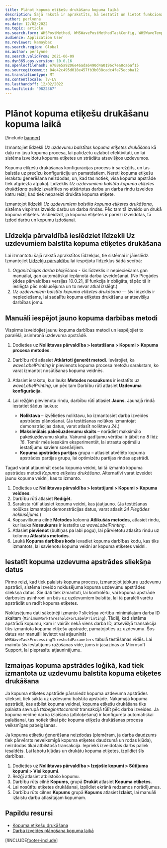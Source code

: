 ```yaml
---
title: Plānot kopuma etiķešu drukāšanu kopuma laikā
description: Šajā rakstā ir aprakstīts, kā iestatīt un lietot funkcionalitāti uz uzdevumu balstītai kopuma etiķešu drukāšanai.
author: perlynne
ms.date: 12/02/2022
ms.topic: article
ms.search.form: WHSPostMethod, WHSWavePostMethodTaskConfig, WHSWaveTemplateTable, WHSParameters, WHSWaveTableListPage, WHSWorkTableListPage, WHSWorkTable, BatchJobEnhanced, WHSPlannedWorkOrder
audience: Application User
ms.reviewer: kamaybac
ms.search.region: Global
ms.author: perlynne
ms.search.validFrom: 2021-06-09
ms.dyn365.ops.version: 10.0.16
ms.openlocfilehash: e788e5a9206e46ada6490d4a0196c7ea8ca6af15
ms.sourcegitcommit: 04e42c495d018e457fb3b038cadc4fe75ecbba12
ms.translationtype: MT
ms.contentlocale: lv-LV
ms.lasthandoff: 12/02/2022
ms.locfileid: "9822367"
---
```

# <a name="schedule-wave-label-printing-during-wave"></a>Plānot kopuma etiķešu drukāšanu kopuma laikā

[!include [banner](../../includes/banner.md)]

Izmantojiet līdzekli *Uz uzdevumu balstītas kopuma etiķetes drukāšana* kā daļu no jūsu kopuma procesa, lai palīdzētu uzlabot efektivitāti, un lai sistēma izveidotu kopuma etiķetes un strādātu atsevišķos uzdevumos.

Kopuma etiķešu drukāšanas konfigurācijas process ir sarežģīts, un tas balstās uz precīzu konfigurāciju un pamatdatiem. Nereti kopuma etiķešu ierakstu ģenerēšana neizdodas, un, kad tas notiek, visa kopuma apstrāde tiek atgriezta atpakaļ. Līdzeklis *Uz uzdevumiem balstīta kopuma etiķetes drukāšana* palīdz izvairīties no atkārtotas darba un darba rindu izveides katru reizi, kad tiek nepareizi drukāta kopuma etiķete.

Izmantojot līdzekli *Uz uzdevumiem balstīta kopuma etiķetes drukāšana*, sistēma vispirms izveido darbu un darba rindas. Pēc tam tā izveido un drukā kopuma etiķetes. Visbeidzot, ja kopuma etiķetes ir pareizi izveidotas, tā izdod darbu un kopumu izdošanai.

## <a name="turn-on-the-task-based-wave-label-printing-feature-in-feature-management"></a>Līdzekļa pārvaldībā ieslēdziet līdzekli Uz uzdevumiem balstīta kopuma etiķetes drukāšana

Lai izmantotu šajā rakstā aprakstītos līdzekļus, tie sistēmai ir jāieslēdz. Izmantojiet [Līdzekļu pārvaldību](../../fin-ops-core/fin-ops/get-started/feature-management/feature-management-overview.md) lai iespējotu līdzekļus šādā secībā:

1. *Organizācijas darba bloķēšana* - šis līdzeklis ir nepieciešams gan manuālai, gan automātiskai ieplānotā darba izveidošanai. (No Piegādes ķēdes pārvaldības versijas 10.0.21, šī funkcija ir obligāta, tāpēc tā ir ieslēgta pēc noklusējuma un to nevar atkal izslēgt.)
1. *Uz uzdevumiem balstīta kopuma etiķetes drukāšana* — šis līdzeklis ir nepieciešams, lai sadalītu kopuma etiķetes drukāšanu ar atsevišķu darbības jomu.

## <a name="manually-enable-the-new-wave-step-method"></a>Manuāli iespējot jauno kopuma darbības metodi

Vispirms izveidojiet jaunu kopuma darbības metodi un iespējojiet to paralēlā, asinhronā uzdevuma apstrādē.

1. Dodieties uz **Noliktavas pārvaldība \> Iestatīšana \> Kopumi \> Kopuma procesa metodes**.
1. Darbību rūtī atlasiet **Atkārtoti ģenerēt metodi**. Ievērojiet, ka *waveLabelPrinting* ir pievienots kopuma procesa metožu sarakstam, ko varat izmantot nosūtīšanas kopuma veidnēs.
1. Atlasiet ierakstu, kur lauks **Metodes nosaukums** ir iestatīts uz *waveLabelPrinting*, un pēc tam Darbību rūtī atlasiet **Uzdevuma konfigurācija**.
1. Lai režģim pievienotu rindu, darbību rūtī atlasiet **Jauns**. Jaunajā rindā iestatiet šādus laukus:

    - **Noliktava** – izvēlieties noliktavu, ko izmantosiet darba izveides apstrādes plānošanai. (Ja testēšanas nolūkos izmantojat demonstrācijas datus, varat atlasīt noliktavu *24*.)
    - **Maksimālais pakešuzdevumu skaits** – norādiet maksimālo pakešuzdevumu skaitu. Vairumā gadījumu vērtībai ir jābūt no *8* līdz *16*. Tomēr mēs iesakām eksperimentēt, lai atrastu optimālu iestatījumu saviem scenārijiem.
    - **Kopuma apstrādes partijas** grupa – atlasiet atvēlēto kopuma apstrādes partijas grupu, lai optimizētu partijas rindas apstrādi.

Tagad varat atjaunināt esošu kopuma veidni, lai tā izmanto kopuma apstrādes metodi *Kopuma etiķetes drukāšana*. Alternatīvi varat izveidot jaunu kopuma veidni, kas to izmanto.

1. Dodieties uz **Noliktavas pārvaldība \> Iestatījumi \> Kopumi \> Kopuma veidnes**.
1. Darbību rūtī atlasiet **Rediģēt**.
1. Saraksta rūtī atlasiet kopuma veidni, kas jāatjauno. (Ja testēšanas nolūkos izmantojat demonstrācijas datus, varat atlasīt *24 Piegādes noklusējums*.)
1. Kopsavilkuma cilnē **Metodes** kolonnā **Atlikušās metodes**, atlasiet rindu, kur lauks **Nosaukums** ir iestatīts uz *waveLabelPrinting*.
1. Atlasiet **pievienot** (bultiņas pa labi pogu), lai pārvietotu atlasīto rindu uz kolonnu **Atlasītās metodes**.
1. Laukā **Kopuma darbības kods** ievadiet kopuma darbības kodu, kas tiks izmantots, lai savienotu kopuma veidni ar kopuma etiķetes veidni.

## <a name="set-wave-task-processing-threshold-data"></a>Iestatīt kopuma uzdevuma apstrādes sliekšņa datus

Pirmo reizi, kad tiek palaists kopuma process, izmantojot jebkuru uzdevumu apstrādi, sistēma izveido noklusējuma kopuma uzdevumu apstrādes sliekšņa datus. Šie dati tiek izmantoti, lai kontrolētu, vai kopuma apstrāde darbosies asinhroni un būs uz uzdevumiem balstīta, lai tā paralēli varētu apstrādāt un radīt kopuma etiķetes.

Noklusējuma dati sākotnēji izmanto *1* sliekšņa vērtību minimālajam darba ID skaitam (`MinimumWorkThresholdForLabelPrinting`). Tādēļ, kad sistēma apstrādā kopumu, kam ir vairāk nekā viens darba ID, atsevišķā transakcija tiks izmantota kopuma etiķešu apstrāde, pamatojoties uz uzdevumu. Šos datus var manuāli ievietot vai atjaunināt `WHSWaveTaskProcessingThresholdParameters` tabulā testēšanas vidēs. Lai mainītu šis iestatījums ražošanas vidē, jums ir jāsazinās ar Microsoft Support, lai pieprasītu atjauninājumu.

## <a name="changes-to-the-wave-processing-logic-when-task-based-wave-label-printing-is-used"></a>Izmaiņas kopuma apstrādes loģikā, kad tiek izmantota uz uzdevumu balstīta kopuma etiķetes drukāšana

Ja kopuma etiķetes apstrāde pārsniedz kopuma uzdevuma apstrādes slieksni, tiek sākta uz uzdevumu balstīta apstrāde. Nākamajā kopuma apstrādē, kas atbilst kopuma veidnei, kopuma etiķešu drukāšana tiks palaista savrupā *ttsbegin*/*ttscommit* transakcijā tūlīt pēc darba izveides. Ja kopuma veidnē darba izlaišana (atbloķēšana) ir konfigurēta automātiskai palaišanai, tas notiek tikai pēc kopuma etiķešu drukāšanas procesa veiksmīgas pabeigšanas.

Ja kopuma etiķešu ģenerēšana neizdodas (piemēram, ja darba daudzums tiek pārvērsts neveiksmīgā kopuma etiķetes daudzumā un rodas kļūda), neizdodas tikai atbilstošā transakcija. Iepriekš izveidotais darbs paliek iesaldēts. Lai labotu kļūdas un drukātu kopuma etiķetes, izpildiet šīs darbības.

1. Dodieties uz **Noliktavas pārvaldība \> Izejošie kopumi \> Sūtījuma kopumi \> Visi kopumi**.
1. Režģī atlasiet atbilstošo kopumu.
1. Darbību rūts cilnē **Kopums**, grupā **Drukāt** atlasiet **Kopuma etiķetes**.
1. Lai nosūtītu etiķetes drukāšanai, izpildiet ekrānā redzamos norādījumus.
1. Darbību rūts cilnes **Kopums** grupā **Kopums** atlasiet **Izlaist**, lai manuāli izlaistu darbu atlasītajam kopumam.

## <a name="additional-resources"></a>Papildu resursi

- [Kopuma etiķešu drukāšana](configure-wave-label-printing.md)
- [Darba izveides plānošana kopuma laikā](configure-wave-schedule-work-creation.md)

[!INCLUDE[footer-include](../../includes/footer-banner.md)]

